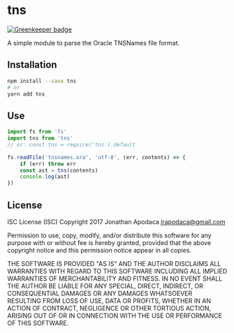 # tns

[![Greenkeeper badge](https://badges.greenkeeper.io/jrop/tns.svg)](https://greenkeeper.io/)

A simple module to parse the Oracle TNSNames file format.

## Installation

```sh
npm install --save tns
# or
yarn add tns
```

## Use

```js
import fs from 'fs'
import tns from 'tns'
// or: const tns = require('tns').default

fs.readFile('tnsnames.ora', 'utf-8', (err, contents) => {
	if (err) throw err
	const ast = tns(contents)
	console.log(ast)
})
```

## License

ISC License (ISC)
Copyright 2017 Jonathan Apodaca <jrapodaca@gmail.com>

Permission to use, copy, modify, and/or distribute this software for any purpose with or without fee is hereby granted, provided that the above copyright notice and this permission notice appear in all copies.

THE SOFTWARE IS PROVIDED "AS IS" AND THE AUTHOR DISCLAIMS ALL WARRANTIES WITH REGARD TO THIS SOFTWARE INCLUDING ALL IMPLIED WARRANTIES OF MERCHANTABILITY AND FITNESS. IN NO EVENT SHALL THE AUTHOR BE LIABLE FOR ANY SPECIAL, DIRECT, INDIRECT, OR CONSEQUENTIAL DAMAGES OR ANY DAMAGES WHATSOEVER RESULTING FROM LOSS OF USE, DATA OR PROFITS, WHETHER IN AN ACTION OF CONTRACT, NEGLIGENCE OR OTHER TORTIOUS ACTION, ARISING OUT OF OR IN CONNECTION WITH THE USE OR PERFORMANCE OF THIS SOFTWARE.

